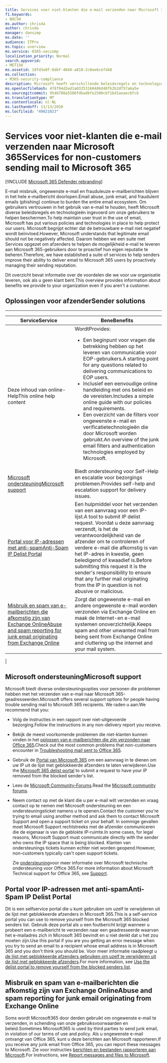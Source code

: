 ```yaml
---
title: Services voor niet-klanten die e-mail verzenden naar Microsoft 365
f1.keywords:
- NOCSH
ms.author: chrisda
author: chrisda
manager: dansimp
ms.date: ''
audience: ITPro
ms.topic: overview
ms.service: O365-seccomp
localization_priority: Normal
search.appverid:
- MET150
ms.assetid: 19fd3e0f-8dbf-4049-a810-2c8ee6cefd48
ms.collection:
- M365-security-compliance
description: Microsoft heeft verschillende beleidsregels en technologieën ingevoerd om onze gebruikers te helpen beschermen voor het behoud van gebruikers vertrouwen in het gebruik van e-mail.
ms.openlocfilehash: 478f94d2ed1a03253168486d48fb2b2df57a6a5e
ms.sourcegitcommit: 9546708a5506fdbadbfe2500cbf1bd1aeaec6fcb
ms.translationtype: MT
ms.contentlocale: nl-NL
ms.lasthandoff: 11/13/2020
ms.locfileid: "49021023"
---
```

# <a name="services-for-non-customers-sending-mail-to-microsoft-365"></a><span data-ttu-id="b3184-103">Services voor niet-klanten die e-mail verzenden naar Microsoft 365</span><span class="sxs-lookup"><span data-stu-id="b3184-103">Services for non-customers sending mail to Microsoft 365</span></span>

[!INCLUDE [Microsoft 365 Defender rebranding](../includes/microsoft-defender-for-office.md)]


<span data-ttu-id="b3184-104">E-mail misbruik, ongewenste e-mail en frauduleuze e-mailberichten blijven in het hele e-mailbericht doorlopen.</span><span class="sxs-lookup"><span data-stu-id="b3184-104">Email abuse, junk email, and fraudulent emails (phishing) continue to burden the entire email ecosystem.</span></span> <span data-ttu-id="b3184-105">Om gebruikers vertrouwen in het gebruik van e-mail te houden, heeft Microsoft diverse beleidsregels en technologieën ingevoerd om onze gebruikers te helpen beschermen.</span><span class="sxs-lookup"><span data-stu-id="b3184-105">To help maintain user trust in the use of email, Microsoft has put various policies and technologies in place to help protect our users.</span></span> <span data-ttu-id="b3184-106">Microsoft begrijpt echter dat de betrouwbare e-mail niet negatief wordt beïnvloed.</span><span class="sxs-lookup"><span data-stu-id="b3184-106">However, Microsoft understands that legitimate email should not be negatively affected.</span></span> <span data-ttu-id="b3184-107">Daarom hebben we een suite met Services opgezet om afzenders te helpen de mogelijkheid e-mail te leveren aan Microsoft 365-gebruikers door te proactief hun eigen reputatie te beheren.</span><span class="sxs-lookup"><span data-stu-id="b3184-107">Therefore, we have established a suite of services to help senders improve their ability to deliver email to Microsoft 365 users by proactively managing their sending reputation.</span></span>

<span data-ttu-id="b3184-108">Dit overzicht bevat informatie over de voordelen die we voor uw organisatie leveren, ook als u geen klant bent.</span><span class="sxs-lookup"><span data-stu-id="b3184-108">This overview provides information about benefits we provide to your organization even if you aren't a customer.</span></span>

## <a name="sender-solutions"></a><span data-ttu-id="b3184-109">Oplossingen voor afzender</span><span class="sxs-lookup"><span data-stu-id="b3184-109">Sender solutions</span></span>

****

|<span data-ttu-id="b3184-110">Service</span><span class="sxs-lookup"><span data-stu-id="b3184-110">Service</span></span>|<span data-ttu-id="b3184-111">Bene</span><span class="sxs-lookup"><span data-stu-id="b3184-111">Benefits</span></span>|
|---|---|
|<span data-ttu-id="b3184-112">Deze inhoud van online-Help</span><span class="sxs-lookup"><span data-stu-id="b3184-112">This online help content</span></span>|<span data-ttu-id="b3184-113">Wordt</span><span class="sxs-lookup"><span data-stu-id="b3184-113">Provides:</span></span> <ul><li><span data-ttu-id="b3184-114">Een beginpunt voor vragen die betrekking hebben op het leveren van communicatie voor EOP-gebruikers.</span><span class="sxs-lookup"><span data-stu-id="b3184-114">A starting point for any questions related to delivering communications to EOP users.</span></span></li><li><span data-ttu-id="b3184-115">Inclusief een eenvoudige online handleiding met ons beleid en de vereisten.</span><span class="sxs-lookup"><span data-stu-id="b3184-115">Includes a simple online guide with our policies and requirements.</span></span></li><li><span data-ttu-id="b3184-116">Een overzicht van de filters voor ongewenste e-mail en verificatietechnologieën die door Microsoft worden gebruikt.</span><span class="sxs-lookup"><span data-stu-id="b3184-116">An overview of the junk email filters and authentication technologies employed by Microsoft.</span></span></li><ul>|
|[<span data-ttu-id="b3184-117">Microsoft ondersteuning</span><span class="sxs-lookup"><span data-stu-id="b3184-117">Microsoft support</span></span>](#microsoft-support)|<span data-ttu-id="b3184-118">Biedt ondersteuning voor Self-Help en escalatie voor bezorgings problemen.</span><span class="sxs-lookup"><span data-stu-id="b3184-118">Provides self-help and escalation support for delivery issues.</span></span>|
|[<span data-ttu-id="b3184-119">Portal voor IP-adressen met anti-spam</span><span class="sxs-lookup"><span data-stu-id="b3184-119">Anti-Spam IP Delist Portal</span></span>](#anti-spam-ip-delist-portal)|<span data-ttu-id="b3184-120">Een hulpmiddel voor het verzenden van een aanvraag voor een IP-lijst.</span><span class="sxs-lookup"><span data-stu-id="b3184-120">A tool to submit IP delist request.</span></span> <span data-ttu-id="b3184-121">Voordat u deze aanvraag verzendt, is het de verantwoordelijkheid van de afzender om te controleren of verdere e-mail die afkomstig is van het IP-adres in kwestie, geen beledigend of kwaadief is.</span><span class="sxs-lookup"><span data-stu-id="b3184-121">Before submitting this request it is the sender's responsibility to ensure that any further mail originating from the IP in question is not abusive or malicious.</span></span>|
|[<span data-ttu-id="b3184-122">Misbruik en spam van e-mailberichten die afkomstig zijn van Exchange Online</span><span class="sxs-lookup"><span data-stu-id="b3184-122">Abuse and spam reporting for junk email originating from Exchange Online</span></span>](#abuse-and-spam-reporting-for-junk-email-originating-from-exchange-online)|<span data-ttu-id="b3184-123">Zorgt dat ongewenste e-mail en andere ongewenste e-mail worden verzonden via Exchange Online en maak de Internet-en e-mail systemen onoverzichtelijk.</span><span class="sxs-lookup"><span data-stu-id="b3184-123">Keeps spam and other unwanted mail from being sent from Exchange Online and cluttering up the internet and your mail system.</span></span>|
|

## <a name="microsoft-support"></a><span data-ttu-id="b3184-124">Microsoft ondersteuning</span><span class="sxs-lookup"><span data-stu-id="b3184-124">Microsoft support</span></span>

<span data-ttu-id="b3184-125">Microsoft biedt diverse ondersteuningsopties voor personen die problemen hebben met het verzenden van e-mail naar Microsoft 365-geadresseerden.</span><span class="sxs-lookup"><span data-stu-id="b3184-125">Microsoft offers several support options for people having trouble sending mail to Microsoft 365 recipients.</span></span> <span data-ttu-id="b3184-126">We raden u aan:</span><span class="sxs-lookup"><span data-stu-id="b3184-126">We recommend that you:</span></span>

- <span data-ttu-id="b3184-127">Volg de instructies in een rapport over niet-uitgevoerde bezorging.</span><span class="sxs-lookup"><span data-stu-id="b3184-127">Follow the instructions in any non-delivery report you receive.</span></span>

- <span data-ttu-id="b3184-128">Bekijk de meest voorkomende problemen die niet-klanten kunnen vinden in het [oplossen van e-mailberichten die zijn verzonden naar Office 365](troubleshooting-mail-sent-to-office-365.md).</span><span class="sxs-lookup"><span data-stu-id="b3184-128">Check out the most common problems that non-customers encounter in [Troubleshooting mail sent to Office 365](troubleshooting-mail-sent-to-office-365.md).</span></span>

- <span data-ttu-id="b3184-129">Gebruik de [Portal van Microsoft 365](https://sender.office.com) om een aanvraag in te dienen om uw IP uit de lijst met geblokkeerde afzenders te laten verwijderen.</span><span class="sxs-lookup"><span data-stu-id="b3184-129">Use the [Microsoft 365 delist portal](https://sender.office.com) to submit a request to have your IP removed from the blocked sender's list.</span></span>

- <span data-ttu-id="b3184-130">Lees de [Microsoft Community-Forums](https://community.office365.com/f/).</span><span class="sxs-lookup"><span data-stu-id="b3184-130">Read the [Microsoft community forums](https://community.office365.com/f/).</span></span>

- <span data-ttu-id="b3184-131">Neem contact op met de klant die u per e-mail wilt verzenden en vraag contact op te nemen met Microsoft ondersteuning en een ondersteuningsticket namens u te openen.</span><span class="sxs-lookup"><span data-stu-id="b3184-131">Contact the customer you're trying to email using another method and ask them to contact Microsoft Support and open a support ticket on your behalf.</span></span> <span data-ttu-id="b3184-132">In sommige gevallen moet Microsoft Support rechtstreeks met de afzender communiceren die de eigenaar is van de geblokte IP-ruimte.</span><span class="sxs-lookup"><span data-stu-id="b3184-132">In some cases, for legal reasons, Microsoft Support must communicate directly with the sender who owns the IP space that is being blocked.</span></span> <span data-ttu-id="b3184-133">Klanten van ondersteunings tickets kunnen echter niet worden geopend.</span><span class="sxs-lookup"><span data-stu-id="b3184-133">However, non-customers typically can't open support tickets.</span></span>

  <span data-ttu-id="b3184-134">Zie [ondersteuning](https://docs.microsoft.com/office365/servicedescriptions/office-365-platform-service-description/support)voor meer informatie over Microsoft technische ondersteuning voor Office 365.</span><span class="sxs-lookup"><span data-stu-id="b3184-134">For more information about Microsoft Technical support for Office 365, see [Support](https://docs.microsoft.com/office365/servicedescriptions/office-365-platform-service-description/support).</span></span>

## <a name="anti-spam-ip-delist-portal"></a><span data-ttu-id="b3184-135">Portal voor IP-adressen met anti-spam</span><span class="sxs-lookup"><span data-stu-id="b3184-135">Anti-Spam IP Delist Portal</span></span>

<span data-ttu-id="b3184-136">Dit is een selfservice portal die u kunt gebruiken om uzelf te verwijderen uit de lijst met geblokkeerde afzenders in Microsoft 365.</span><span class="sxs-lookup"><span data-stu-id="b3184-136">This is a self-service portal you can use to remove yourself from the Microsoft 365 blocked senders list.</span></span> <span data-ttu-id="b3184-137">Gebruik deze portal als u een foutbericht krijgt wanneer u probeert een e-mailbericht te verzenden naar een geadresseerde waarvan het e-mailadres zich in Microsoft 365 bevindt en u niet denkt dat u het zou moeten zijn.</span><span class="sxs-lookup"><span data-stu-id="b3184-137">Use this portal if you are you getting an error message when you try to send an email to a recipient whose email address is in Microsoft 365 and you don't think you should be.</span></span> <span data-ttu-id="b3184-138">Voor meer informatie raadpleegt u [de lijst met geblokkeerde afzenders gebruiken om uzelf te verwijderen uit de lijst met geblokkeerde afzenders](use-the-delist-portal-to-remove-yourself-from-the-office-365-blocked-senders-lis.md).</span><span class="sxs-lookup"><span data-stu-id="b3184-138">For more information, see [Use the delist portal to remove yourself from the blocked senders list](use-the-delist-portal-to-remove-yourself-from-the-office-365-blocked-senders-lis.md).</span></span>

## <a name="abuse-and-spam-reporting-for-junk-email-originating-from-exchange-online"></a><span data-ttu-id="b3184-139">Misbruik en spam van e-mailberichten die afkomstig zijn van Exchange Online</span><span class="sxs-lookup"><span data-stu-id="b3184-139">Abuse and spam reporting for junk email originating from Exchange Online</span></span>

<span data-ttu-id="b3184-140">Soms wordt Microsoft365 door derden gebruikt om ongewenste e-mail te verzenden, in schending van onze gebruiksvoorwaarden en beleid.</span><span class="sxs-lookup"><span data-stu-id="b3184-140">Sometimes Microsoft365 is used by third parties to send junk email, in violation of our terms of use and policy.</span></span> <span data-ttu-id="b3184-141">Als u ongewenste e-mail ontvangt van Office 365, kunt u deze berichten aan Microsoft rapporteren.</span><span class="sxs-lookup"><span data-stu-id="b3184-141">If you receive any junk email from Office 365, you can report these messages to Microsoft.</span></span> <span data-ttu-id="b3184-142">Zie voor instructies [berichten en bestanden rapporteren aan Microsoft](report-junk-email-messages-to-microsoft.md).</span><span class="sxs-lookup"><span data-stu-id="b3184-142">For instructions, see [Report messages and files to Microsoft](report-junk-email-messages-to-microsoft.md).</span></span>
